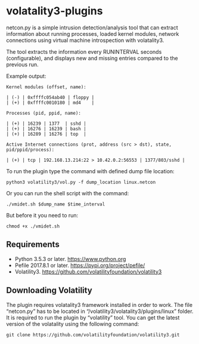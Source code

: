 # volatality3-plugins

netcon.py is a simple intrusion detection/analysis tool that can extract information about running processes, loaded kernel modules, network connections using virtual machine introspection with volatality3.

The tool extracts the information every RUNINTERVAL seconds (configurable), and
displays new and missing entries compared to the previous run. 

Example output:

	Kernel modules (offset, name):
	
	| (-) | 0xffffc054ab40 | floppy |
	| (+) | 0xffffc0010180 | md4    |

	Processes (pid, ppid, name):
	
	| (+) | 16239 | 1377  | sshd |
	| (+) | 16276 | 16239 | bash |
	| (+) | 16289 | 16276 | top  |
	
	Active Internet connections (prot, address (src > dst), state, pid/ppid/process):
	
	| (+) | tcp | 192.168.13.214:22 > 10.42.0.2:56553 | 1377/803/sshd |
	
	
To run the plugin type the command with defined dump file location:

```shell
python3 volatility3/vol.py -f dump_location linux.netcon
```

Or you can run the shell script with the command:

```shell
./vmidet.sh $dump_name $time_interval
```

But before it you need to run:
```shell
chmod +x ./vmidet.sh
```

## Requirements

- Python 3.5.3 or later. <https://www.python.org>
- Pefile 2017.8.1 or later. <https://pypi.org/project/pefile/>
- Volatility3. <https://github.com/volatilityfoundation/volatility3>

## Downloading Volatility

The plugin requires volatality3 framework installed in order to work. The file “netcon.py” has to be located in “/volatility3/volatality3/plugins/linux” folder. It is required to run the plugin by “volatility” tool. You can get the latest version of the volatality using the following command:

```shell
git clone https://github.com/volatilityfoundation/volatility3.git
```
